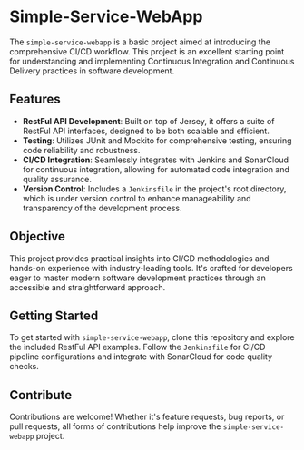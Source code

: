 # Simple-Service-WebApp

The `simple-service-webapp` is a basic project aimed at introducing the comprehensive CI/CD workflow. This project is an excellent starting point for understanding and implementing Continuous Integration and Continuous Delivery practices in software development.

## Features

- **RestFul API Development**: Built on top of Jersey, it offers a suite of RestFul API interfaces, designed to be both scalable and efficient.
- **Testing**: Utilizes JUnit and Mockito for comprehensive testing, ensuring code reliability and robustness.
- **CI/CD Integration**: Seamlessly integrates with Jenkins and SonarCloud for continuous integration, allowing for automated code integration and quality assurance.
- **Version Control**: Includes a `Jenkinsfile` in the project's root directory, which is under version control to enhance manageability and transparency of the development process.

## Objective

This project provides practical insights into CI/CD methodologies and hands-on experience with industry-leading tools. It's crafted for developers eager to master modern software development practices through an accessible and straightforward approach.

## Getting Started

To get started with `simple-service-webapp`, clone this repository and explore the included RestFul API examples. Follow the `Jenkinsfile` for CI/CD pipeline configurations and integrate with SonarCloud for code quality checks.

## Contribute

Contributions are welcome! Whether it's feature requests, bug reports, or pull requests, all forms of contributions help improve the `simple-service-webapp` project.
